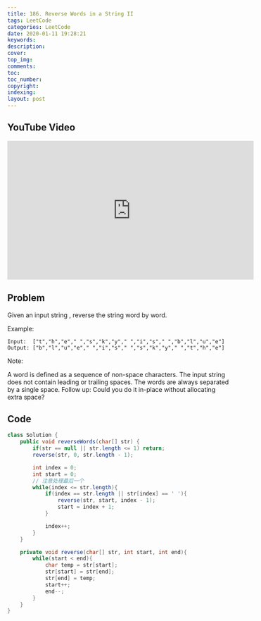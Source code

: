 ```yaml
---
title: 186. Reverse Words in a String II
tags: LeetCode
categories: LeetCode
date: 2020-01-11 19:28:21
keywords:
description:
cover:
top_img:
comments:
toc:
toc_number:
copyright:
indexing:
layout: post
---
```


## YouTube Video

<iframe width="560" height="315" src="https://www.youtube.com/embed/voWDMaKc-Lo" frameborder="0" allow="accelerometer; autoplay; encrypted-media; gyroscope; picture-in-picture" allowfullscreen></iframe>

## Problem

Given an input string , reverse the string word by word.

Example:

```
Input:  ["t","h","e"," ","s","k","y"," ","i","s"," ","b","l","u","e"]
Output: ["b","l","u","e"," ","i","s"," ","s","k","y"," ","t","h","e"]
```

Note:

A word is defined as a sequence of non-space characters.
The input string does not contain leading or trailing spaces.
The words are always separated by a single space.
Follow up: Could you do it in-place without allocating extra space?

## Code

```java
class Solution {
    public void reverseWords(char[] str) {
        if(str == null || str.length <= 1) return;
        reverse(str, 0, str.length - 1);

        int index = 0;
        int start = 0;
        // 注意处理最后一个
        while(index <= str.length){
            if(index == str.length || str[index] == ' '){
                reverse(str, start, index - 1);
                start = index + 1;
            }

            index++;
        }
    }

    private void reverse(char[] str, int start, int end){
        while(start < end){
            char temp = str[start];
            str[start] = str[end];
            str[end] = temp;
            start++;
            end--;
        }
    }
}
```
